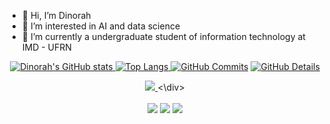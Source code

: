 - 👋 Hi, I’m Dinorah
- 👀 I’m interested in AI and data science
- 🌱 I’m currently a undergraduate student of information technology at IMD - UFRN

<div align="center">
  <a href="https://github.com/dinorahfariasc">
  
  ![Dinorah's GitHub stats](https://github-readme-stats.vercel.app/api?username=dinorahfariasc&show_icons=true&theme=material-palenight)
  ![Top Langs](https://github-readme-stats.vercel.app/api/top-langs/?username=dinorahfariasc&layout=compact&theme=material-palenight)
  [![GitHub Commits](http://github-profile-summary-cards.vercel.app/api/cards/productive-time?username=dinorahfariasc&theme=material_palenight&utcOffset=-3)](https://github.com/vn7n24fzkq/github-profile-summary-cards)
  [![GitHub Details](http://github-profile-summary-cards.vercel.app/api/cards/profile-details?username=dinorahfariasc&theme=material_palenight)](https://github.com/vn7n24fzkq/github-profile-summary-cards)

<div align="center" >
<a href="https://skillicons.dev" >
  <img src="https://skillicons.dev/icons?i=python,scikitlearn,tensorflow,html,css,javascript,cs,php,laravel,postgres,docker,git,github"/>
</a>
<\div>



<div> 
  <br>
  <a href="https://www.instagram.com/dinorahfariasc/" target="_blank"><img src="https://img.shields.io/badge/-Instagram-%23E4405F?style=for-the-badge&logo=instagram&logoColor=white" target="_blank"></a>
  <a href = "mailto:dinorahfarias@outlook.com"><img src="https://img.shields.io/badge/-Gmail-%23333?style=for-the-badge&logo=gmail&logoColor=white" target="_blank"></a>
  <a href="https://www.linkedin.com/in/dinorah-farias-a38182207/" target="_blank"><img src="https://img.shields.io/badge/-LinkedIn-%230077B5?style=for-the-badge&logo=linkedin&logoColor=white" target="_blank"></a> 
 <br>
</div>


